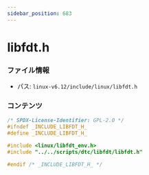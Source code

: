 ```yaml
---
sidebar_position: 683
---
```

# libfdt.h

### ファイル情報

- パス: `linux-v6.12/include/linux/libfdt.h`

### コンテンツ

```h
/* SPDX-License-Identifier: GPL-2.0 */
#ifndef _INCLUDE_LIBFDT_H_
#define _INCLUDE_LIBFDT_H_

#include <linux/libfdt_env.h>
#include "../../scripts/dtc/libfdt/libfdt.h"

#endif /* _INCLUDE_LIBFDT_H_ */

```
